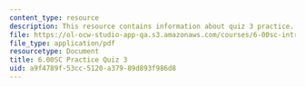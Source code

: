 ```yaml
---
content_type: resource
description: This resource contains information about quiz 3 practice.
file: https://ol-ocw-studio-app-qa.s3.amazonaws.com/courses/6-00sc-introduction-to-computer-science-and-programming-spring-2011/a9f4789f53cc5120a37989d893f986d8_MIT6_00SCS11_q3_practice.pdf
file_type: application/pdf
resourcetype: Document
title: 6.00SC Practice Quiz 3
uid: a9f4789f-53cc-5120-a379-89d893f986d8
---
```

